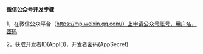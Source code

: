 
#### 微信公众号开发步骤

1，在微信公众平台（https://mp.weixin.qq.com/）上申请公众号账号，用户名，密码

2，获取开发者ID(AppID)，开发者密码(AppSecret)
